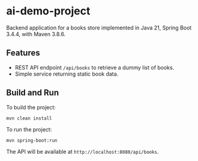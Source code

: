 # ai-demo-project

Backend application for a books store implemented in Java 21, Spring Boot 3.4.4, with Maven 3.8.6.

## Features
- REST API endpoint `/api/books` to retrieve a dummy list of books.
- Simple service returning static book data.

## Build and Run

To build the project:
```
mvn clean install
```

To run the project:
```
mvn spring-boot:run
```

The API will be available at `http://localhost:8080/api/books`.
